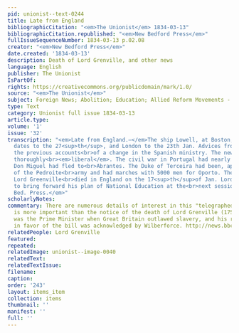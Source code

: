 ```yaml
---
pid: unionist--text-0244
title: Late from England
bibliographicCitation: "<em>The Unionist</em> 1834-03-13"
bibliographicCitation.republished: "<em>New Bedford Press</em>"
fullIssueSequenceNumber: 1834-03-13 p.02.08
creator: "<em>New Bedford Press</em>"
date.created: '1834-03-13'
description: Death of Lord Grenville, and other news
language: English
publisher: The Unionist
IsPartOf: 
rights: https://creativecommons.org/publicdomain/mark/1.0/
source: "<em>The Unionist</em>"
subject: Foreign News; Abolition; Education; Allied Reform Movements - Peace
type: Text
category: Unionist full issue 1834-03-13
article.type: 
volume: '1'
issue: '32'
transcription: "<em>Late from England.—</em>The ship Lowell, at Boston, brings Liverpool
  dates to the 27<sup>th</sup>, and London to the 23th Jan. Advices from Spain confirm
  the previous accounts<br>of a change in the Spanish ministry. The new ministry is
  thoroughly<br><em>liberal</em>. The civil war in Portugal had nearly ceased raging.
  Don Miguel had fled to<br>Abrantes. The Duke of Terceira had been, appointed commander
  of the Pedroite<br>army and had marches with 5000 men for Oporto. The celebrated
  Lord Greenville<br>died in England on the 17<sup>th</sup>of Jan. Lord Brougham is
  to bring forward his plan of National Education at the<br>next session of Parliament.——<br><em>N.
  Bed. Press.</em>"
scholarlyNotes: 
commentary: There are numerous details of interest in this "telegraphed" report. None
  is more important than the notice of the death of Lord Grenville (1759-1834). Grenville
  was the Prime Minister when Great Britain outlawed slavery, and his role in lobbying
  in favor of the bill was acknowledged by Wilberforce. http://news.bbc.co.uk/2/hi/uk_news/6433573.stm
relatedPeople: Lord Grenville
featured: 
repeated: 
relatedImage: unionist--image-0040
relatedText: 
relatedTextIssue: 
filename: 
caption: 
order: '243'
layout: items_item
collection: items
thumbnail: ''
manifest: ''
full: ''
---
```

